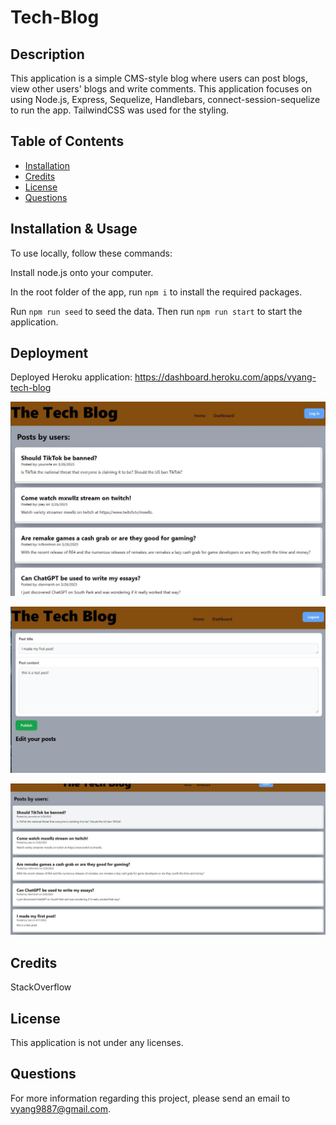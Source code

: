 # Tech-Blog

  ## Description

  This application is a simple CMS-style blog where users can post blogs, view other users' blogs and write comments. This application focuses on using Node.js, Express, Sequelize, Handlebars, connect-session-sequelize to run the app. TailwindCSS was used for the styling.

  ## Table of Contents
  
  - [Installation](#installation)
  - [Credits](#credits)
  - [License](#license)
  - [Questions](#questions)

  ## Installation & Usage

  To use locally, follow these commands:
   
  Install node.js onto your computer.
  
  In the root folder of the app, run `npm i` to install the required packages.
  
  Run `npm run seed` to seed the data. Then run `npm run start` to start the application.
  
  ## Deployment
  
  Deployed Heroku application: https://dashboard.heroku.com/apps/vyang-tech-blog
  
  ![Preview](./readmepreview/preview1.jpg)
  
  ![Preview](./readmepreview/preview2.jpg)

  ![Preview](./readmepreview/preview3.jpg)

  
  ## Credits

  StackOverflow

  ## License

  This application is not under any licenses.

  ## Questions

  For more information regarding this project, please send an email to vyang9887@gmail.com.

